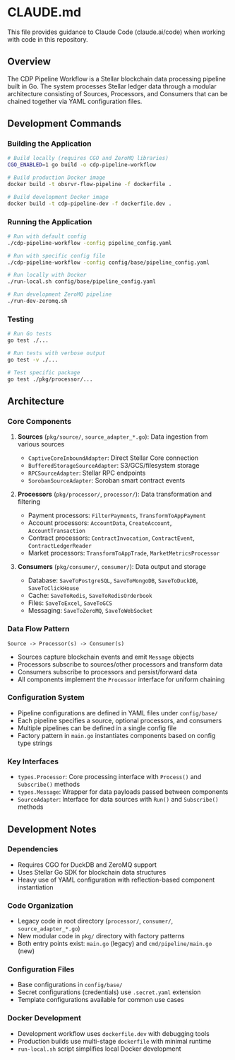 # CLAUDE.md

This file provides guidance to Claude Code (claude.ai/code) when working with code in this repository.

## Overview

The CDP Pipeline Workflow is a Stellar blockchain data processing pipeline built in Go. The system processes Stellar ledger data through a modular architecture consisting of Sources, Processors, and Consumers that can be chained together via YAML configuration files.

## Development Commands

### Building the Application
```bash
# Build locally (requires CGO and ZeroMQ libraries)
CGO_ENABLED=1 go build -o cdp-pipeline-workflow

# Build production Docker image
docker build -t obsrvr-flow-pipeline -f dockerfile .

# Build development Docker image  
docker build -t cdp-pipeline-dev -f dockerfile.dev .
```

### Running the Application
```bash
# Run with default config
./cdp-pipeline-workflow -config pipeline_config.yaml

# Run with specific config file
./cdp-pipeline-workflow -config config/base/pipeline_config.yaml

# Run locally with Docker
./run-local.sh config/base/pipeline_config.yaml

# Run development ZeroMQ pipeline
./run-dev-zeromq.sh
```

### Testing
```bash
# Run Go tests
go test ./...

# Run tests with verbose output
go test -v ./...

# Test specific package
go test ./pkg/processor/...
```

## Architecture

### Core Components

1. **Sources** (`pkg/source/`, `source_adapter_*.go`): Data ingestion from various sources
   - `CaptiveCoreInboundAdapter`: Direct Stellar Core connection
   - `BufferedStorageSourceAdapter`: S3/GCS/filesystem storage
   - `RPCSourceAdapter`: Stellar RPC endpoints
   - `SorobanSourceAdapter`: Soroban smart contract events

2. **Processors** (`pkg/processor/`, `processor/`): Data transformation and filtering
   - Payment processors: `FilterPayments`, `TransformToAppPayment`
   - Account processors: `AccountData`, `CreateAccount`, `AccountTransaction`
   - Contract processors: `ContractInvocation`, `ContractEvent`, `ContractLedgerReader`
   - Market processors: `TransformToAppTrade`, `MarketMetricsProcessor`

3. **Consumers** (`pkg/consumer/`, `consumer/`): Data output and storage
   - Database: `SaveToPostgreSQL`, `SaveToMongoDB`, `SaveToDuckDB`, `SaveToClickHouse`
   - Cache: `SaveToRedis`, `SaveToRedisOrderbook`
   - Files: `SaveToExcel`, `SaveToGCS`
   - Messaging: `SaveToZeroMQ`, `SaveToWebSocket`

### Data Flow Pattern

```
Source -> Processor(s) -> Consumer(s)
```

- Sources capture blockchain events and emit `Message` objects
- Processors subscribe to sources/other processors and transform data
- Consumers subscribe to processors and persist/forward data
- All components implement the `Processor` interface for uniform chaining

### Configuration System

- Pipeline configurations are defined in YAML files under `config/base/`
- Each pipeline specifies a source, optional processors, and consumers
- Multiple pipelines can be defined in a single config file
- Factory pattern in `main.go` instantiates components based on config type strings

### Key Interfaces

- `types.Processor`: Core processing interface with `Process()` and `Subscribe()` methods
- `types.Message`: Wrapper for data payloads passed between components
- `SourceAdapter`: Interface for data sources with `Run()` and `Subscribe()` methods

## Development Notes

### Dependencies
- Requires CGO for DuckDB and ZeroMQ support
- Uses Stellar Go SDK for blockchain data structures
- Heavy use of YAML configuration with reflection-based component instantiation

### Code Organization
- Legacy code in root directory (`processor/`, `consumer/`, `source_adapter_*.go`)
- New modular code in `pkg/` directory with factory patterns
- Both entry points exist: `main.go` (legacy) and `cmd/pipeline/main.go` (new)

### Configuration Files
- Base configurations in `config/base/`
- Secret configurations (credentials) use `.secret.yaml` extension
- Template configurations available for common use cases

### Docker Development
- Development workflow uses `dockerfile.dev` with debugging tools
- Production builds use multi-stage `dockerfile` with minimal runtime
- `run-local.sh` script simplifies local Docker development
